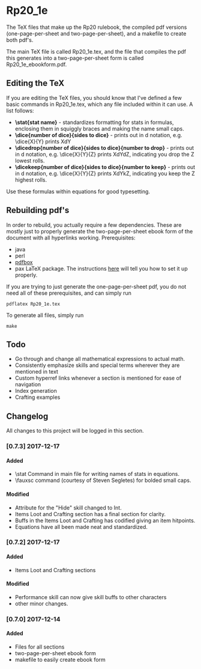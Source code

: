 # Rp20_1e
The TeX files that make up the Rp20 rulebook, the compiled pdf versions (one-page-per-sheet and two-page-per-sheet), and a makefile to create both pdf's.

The main TeX file is called Rp20_1e.tex, and the file that compiles the pdf this generates into a two-page-per-sheet form is called Rp20_1e_ebookform.pdf.

## Editing the TeX
If you are editing the TeX files, you should know that I've defined a few basic commands in Rp20_1e.tex, which any file included within it can use. A list follows:
- **\\stat{stat name}** - standardizes formatting for stats in formulas, enclosing them in squiggly braces and making the name small caps.
- **\\dice{number of dice}{sides to dice}** - prints out in d notation, e.g. \\dice{X}{Y} prints XdY
- **\\dicedrop{number of dice}{sides to dice}{number to drop}** - prints out in d notation, e.g. \\dice{X}{Y}{Z} prints XdYdZ, indicating you drop the Z lowest rolls.
- **\\dicekeep{number of dice}{sides to dice}{number to keep}** - prints out in d notation, e.g. \\dice{X}{Y}{Z} prints XdYkZ, indicating you keep the Z highest rolls.

Use these formulas within equations for good typesetting.

## Rebuilding pdf's
In order to rebuild, you actually require a few dependencies. These are mostly just to properly generate the two-page-per-sheet ebook form of the document with all hyperlinks working.
Prerequisites:
- java
- perl
- [pdfbox](https://sourceforge.net/projects/pdfbox/files/)
- pax LaTeX package. The instructions [here](https://bryanwweber.com/writing/personal/2014/04/13/use-pax-to-extract-and-include-links-from-external-pdf-files-in-latex-on-windows/ "Installing pax") will tell you how to set it up properly.

If you are trying to just generate the one-page-per-sheet pdf, you do not need all of these prerequisites, and can simply run
```
pdflatex Rp20_1e.tex
```

To generate all files, simply run
```
make
```

## Todo
- Go through and change all mathematical expressions to actual math.
- Consistently emphasize skills and special terms wherever they are mentioned in text
- Custom hyperref links whenever a section is mentioned for ease of navigation
- Index generation
- Crafting examples

## Changelog
All changes to this project will be logged in this section.

### [0.7.3] 2017-12-17
#### Added
- \\stat Command in main file for writing names of stats in equations.
- \\fauxsc command (courtesy of Steven Segletes) for bolded small caps.

#### Modified
- Attribute for the "Hide" skill changed to Int.
- Items Loot and Crafting section has a final section for clarity.
- Buffs in the Items Loot and Crafting has codified giving an item hitpoints.
- Equations have all been made neat and standardized.

### [0.7.2] 2017-12-17
#### Added
- Items Loot and Crafting sections

#### Modified
- Performance skill can now give skill buffs to other characters
- other minor changes.

### [0.7.0] 2017-12-14
#### Added
- Files for all sections
- two-page-per-sheet ebook form
- makefile to easily create ebook form
